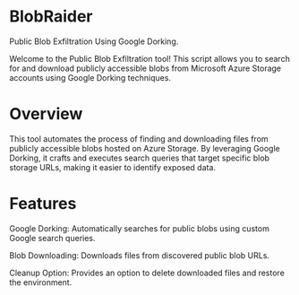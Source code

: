 # BlobRaider
Public Blob Exfiltration Using Google Dorking.

Welcome to the Public Blob Exfiltration tool! This script allows you to search for and download publicly accessible blobs from Microsoft Azure Storage accounts using Google Dorking techniques.

# Overview
This tool automates the process of finding and downloading files from publicly accessible blobs hosted on Azure Storage. By leveraging Google Dorking, it crafts and executes search queries that target specific blob storage URLs, making it easier to identify exposed data.

# Features
Google Dorking: Automatically searches for public blobs using custom Google search queries.

Blob Downloading: Downloads files from discovered public blob URLs.

Cleanup Option: Provides an option to delete downloaded files and restore the environment.
